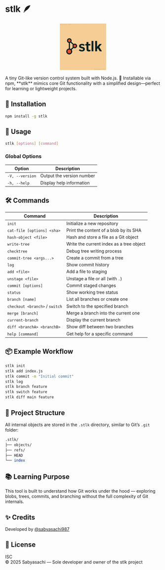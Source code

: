 # stlk 🪶
<p align="center"> <img src="./assets/@sabyasachi.png" alt="stlk logo" width="150" /> </p>
A tiny Git-like version control system built with Node.js. 🚀  
Installable via npm, **stlk** mimics core Git functionality with a simplified design—perfect for learning or lightweight projects.


## 🚀 Installation

```bash
npm install -g stlk
```

## 🧠 Usage

```bash
stlk [options] [command]
```

### Global Options
| Option               | Description                   |
|----------------------|-------------------------------|
| `-V, --version`       | Output the version number     |
| `-h, --help`          | Display help information      |

## 🛠️ Commands

| Command                 | Description                                               |
|-------------------------|-----------------------------------------------------------|
| `init`                  | Initialize a new repository                                |
| `cat-file [options] <sha>` | Print the content of a blob by its SHA                   |
| `hash-object <file>`    | Hash and store a file as a Git object                     |
| `write-tree`            | Write the current index as a tree object                  |
| `checktree`             | Debug tree writing process                                |
| `commit-tree <args...>` | Create a commit from a tree                               |
| `log`                   | Show commit history                                       |
| `add <file>`            | Add a file to staging                                     |
| `unstage <file>`        | Unstage a file or all (with `.`)                          |
| `commit [options]`      | Commit staged changes                                     |
| `status`                | Show working tree status                                  |
| `branch [name]`         | List all branches or create one                           |
| `checkout <branch>` / `switch` | Switch to the specified branch                         |
| `merge [branch]`        | Merge a branch into the current one                       |
| `current-branch`        | Display the current branch                                |
| `diff <branchA> <branchB>` | Show diff between two branches                          |
| `help [command]`        | Get help for a specific command                           |

## 📦 Example Workflow

```bash
stlk init
stlk add index.js
stlk commit -m "Initial commit"
stlk log
stlk branch feature
stlk switch feature
stlk diff main feature
```

## 📁 Project Structure

All internal objects are stored in the `.stlk` directory, similar to Git’s `.git` folder:

```perl
.stlk/
├── objects/
├── refs/
├── HEAD
└── index
```

## 📚 Learning Purpose

This tool is built to understand how Git works under the hood — exploring blobs, trees, commits, and branching without the full complexity of Git internals. 

## ✨ Credits

Developed by [@sabyasachi987](https://github.com/sabyasachi987)

## 📜 License

ISC  
© 2025 Sabyasachi — Sole developer and owner of the stlk project